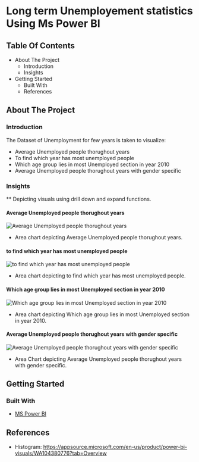 # Long term Unemployement statistics Using Ms Power BI

## Table Of Contents
* About The Project
  * Introduction
  * Insights
* Getting Started
  * Built With
  * References

## About The Project

### Introduction

The Dataset of Unemployment for few years is taken to visualize:
  * Average Unemployed people thorughout years
  * To find which year has most unemployed people
  * Which age group lies in most Unemployed section in year 2010
  * Average Unemployed people thorughout years with gender specific
    
### Insights

** Depicting visuals using drill down and expand functions.

#### Average Unemployed people thorughout years
![Average Unemployed people thorughout years]()
* Area chart depicting Average Unemployed people thorughout years.

#### to find which year has most unemployed people
![to find which year has most unemployed people]()
* Area chart depicting to find which year has most unemployed people.

#### Which age group lies in most Unemployed section in year 2010
![Which age group lies in most Unemployed section in year 2010]()
* Area chart depicting Which age group lies in most Unemployed section in year 2010.

#### Average Unemployed people thorughout years with gender specific
![Average Unemployed people thorughout years with gender specific]()
* Area Chart depicting Average Unemployed people thorughout years with gender specific.

## Getting Started

### Built With
* [MS Power BI](https://powerbi.microsoft.com/en-us/)

## References
* Histogram: https://appsource.microsoft.com/en-us/product/power-bi-visuals/WA104380776?tab=Overview

